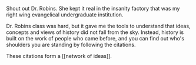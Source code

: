Shout out Dr. Robins. She kept it real in the insanity factory that was my right wing evangelical undergraduate institution.

Dr. Robins class was hard, but it gave me the tools to understand that ideas, concepts and views of history did not fall from the sky. Instead, history is built on the work of people who came before, and you can find out who's shoulders you are standing by following the citations. 

These citations form a [[network of ideas]].
